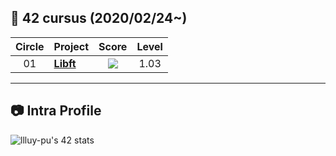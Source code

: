 ## :notebook_with_decorative_cover: 42 cursus (2020/02/24~)

| Circle | Project                                                                              |                                      Score                                       |  Level   |
| :----: | :----------------------------------------------------------------------------------- | :------------------------------------------------------------------------------: | :------: |
|   01   | [**Libft**](https://github.com/jwon42/42cursus_01_Libft)                             | ![](https://badge42.vercel.app/api/v2/cl1n94s07000609myixypisjj/project/1848854) |   1.03   |

---

## :camera: Intra Profile

![llluy-pu's 42 stats](https://badge42.vercel.app/api/v2/clex71b1p00400fldpmfkwxuf/stats?cursusId=21&coalitionId=274)
